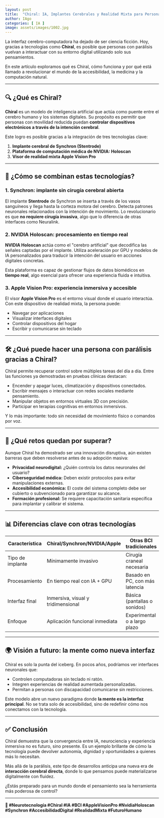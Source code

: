 ```yaml
---
layout: post
title:  "Chiral: IA, Implantes Cerebrales y Realidad Mixta para Personas con Parálisis"
author: IAgo
categories: [ IA ]
image: assets/images/1002.jpg
---
```

La interfaz cerebro-computadora ha dejado de ser ciencia ficción. Hoy, gracias a tecnologías como **Chiral**, es posible que personas con parálisis vuelvan a interactuar con su entorno digital utilizando solo sus pensamientos.

En este artículo exploramos qué es Chiral, cómo funciona y por qué está llamado a revolucionar el mundo de la accesibilidad, la medicina y la computación natural.

---

## 🔍 ¿Qué es Chiral?

**Chiral** es un modelo de inteligencia artificial que actúa como puente entre el cerebro humano y los sistemas digitales. Su propósito es permitir que personas con movilidad reducida puedan **controlar dispositivos electrónicos a través de la intención cerebral**.

Este logro es posible gracias a la integración de tres tecnologías clave:

1. **Implante cerebral de Synchron (Stentrode)**
2. **Plataforma de computación médica de NVIDIA: Holoscan**
3. **Visor de realidad mixta Apple Vision Pro**

---

## 🧩 ¿Cómo se combinan estas tecnologías?

### 1. Synchron: implante sin cirugía cerebral abierta

El implante **Stentrode** de Synchron se inserta a través de los vasos sanguíneos y llega hasta la corteza motora del cerebro. Detecta patrones neuronales relacionados con la intención de movimiento. Lo revolucionario es que **no requiere cirugía invasiva**, algo que lo diferencia de otras interfaces como Neuralink.

### 2. NVIDIA Holoscan: procesamiento en tiempo real

**NVIDIA Holoscan** actúa como el "cerebro artificial" que decodifica las señales captadas por el implante. Utiliza aceleración por GPU y modelos de IA personalizados para traducir la intención del usuario en acciones digitales concretas.

Esta plataforma es capaz de gestionar flujos de datos biomédicos en **tiempo real**, algo esencial para ofrecer una experiencia fluida e intuitiva.

### 3. Apple Vision Pro: experiencia inmersiva y accesible

El visor **Apple Vision Pro** es el entorno visual donde el usuario interactúa. Con este dispositivo de realidad mixta, la persona puede:

- Navegar por aplicaciones
- Visualizar interfaces digitales
- Controlar dispositivos del hogar
- Escribir y comunicarse sin teclado

---

## 🛠️ ¿Qué puede hacer una persona con parálisis gracias a Chiral?

Chiral permite recuperar control sobre múltiples tareas del día a día. Entre las funciones ya demostradas en pruebas clínicas destacan:

- Encender y apagar luces, climatización y dispositivos conectados.
- Escribir mensajes o interactuar con redes sociales mediante pensamiento.
- Manipular objetos en entornos virtuales 3D con precisión.
- Participar en terapias cognitivas en entornos inmersivos.

Y lo más importante: todo sin necesidad de movimiento físico o comandos por voz.

---

## 🔐 ¿Qué retos quedan por superar?

Aunque Chiral ha demostrado ser una innovación disruptiva, aún existen barreras que deben resolverse antes de su adopción masiva:

- **Privacidad neurodigital:** ¿Quién controla los datos neuronales del usuario?
- **Ciberseguridad médica:** Deben existir protocolos para evitar manipulaciones externas.
- **Accesibilidad económica:** El coste del sistema completo debe ser cubierto o subvencionado para garantizar su alcance.
- **Formación profesional:** Se requiere capacitación sanitaria específica para implantar y calibrar el sistema.

---

## 📊 Diferencias clave con otras tecnologías

| Característica                      | Chiral/Synchron/NVIDIA/Apple       | Otras BCI tradicionales            |
|------------------------------------|------------------------------------|------------------------------------|
| Tipo de implante                   | Mínimamente invasivo               | Cirugía craneal necesaria          |
| Procesamiento                      | En tiempo real con IA + GPU        | Basado en PC, con más latencia     |
| Interfaz final                     | Inmersiva, visual y tridimensional | Básica (pantallas o sonidos)       |
| Enfoque                            | Aplicación funcional inmediata     | Experimental o a largo plazo       |

---

## 🌍 Visión a futuro: la mente como nueva interfaz

Chiral es solo la punta del iceberg. En pocos años, podríamos ver interfaces neuronales que:

- Controlen computadoras sin teclado ni ratón.
- Integren experiencias de realidad aumentada personalizadas.
- Permitan a personas con discapacidad comunicarse sin restricciones.

Este modelo abre un nuevo paradigma donde **la mente es la interfaz principal**. No se trata solo de accesibilidad, sino de redefinir cómo nos conectamos con la tecnología.

---

## ✅ Conclusión

Chiral demuestra que la convergencia entre IA, neurociencia y experiencia inmersiva no es futuro, sino presente. Es un ejemplo brillante de cómo la tecnología puede devolver autonomía, dignidad y oportunidades a quienes más lo necesitan.

Más allá de la parálisis, este tipo de desarrollos anticipa una nueva era de **interacción cerebral directa**, donde lo que pensamos puede materializarse digitalmente con fluidez.

¿Estás preparado para un mundo donde el pensamiento sea la herramienta más poderosa de control?

---

**🧠 #Neurotecnología #Chiral #IA #BCI #AppleVisionPro #NvidiaHoloscan #Synchron #AccesibilidadDigital #RealidadMixta #FuturoHumano**


